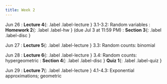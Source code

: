 ```yaml
---
title: Week 2
---
```


Jun 26
: **Lecture 4**{: .label .label-lecture } 3.1-3.2: Random variables
: **Homework 2**{: .label .label-hw } (due Jul 3 at 11:59 PM)
: **Section 3**{: .label .label-disc }

Jun 27
: **Lecture 5**{: .label .label-lecture } 3.3: Random counts: binomial


Jun 28
: **Lecture 6**{: .label .label-lecture } 3.4: Random counts: hypergeometric
: **Section 4**{: .label .label-disc } **Quiz 1**{: .label .label-quiz }

Jun 29
: **Lecture 7**{: .label .label-lecture } 4.1-4.3: Exponential approximations; geometric